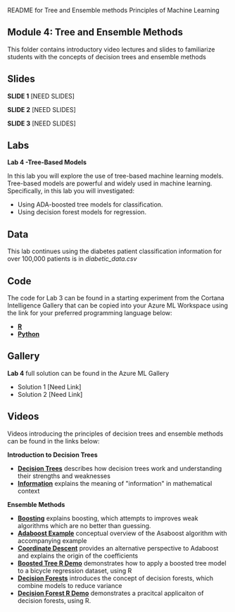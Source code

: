 README for Tree and Ensemble methods
 Principles of Machine Learning 
## Module 4: Tree and Ensemble Methods

This folder contains introductory video lectures and slides to familiarize students with the concepts of decision trees and ensemble methods

## Slides  

**SLIDE 1**  [NEED SLIDES]

**SLIDE 2**  [NEED SLIDES]

**SLIDE 3**  [NEED SLIDES]

## Labs

**Lab 4 -Tree-Based Models** 

In this lab you will explore the use of tree-based machine learning models. Tree-based models are
powerful and widely used in machine learning. Specifically, in this lab you will investigated:
- Using ADA-boosted tree models for classification.
- Using decision forest models for regression.


## Data

This lab continues using the diabetes patient classification information for over 100,000 patients is in *diabetic_data.csv*

## Code

The code for Lab 3 can be found in a starting experiment from the Cortana Intelligence Gallery that can be copied into your Azure ML Workspace using the link for your preferred programming language below:

- **[R](https://aka.ms/edx-dat203.2x-lab4-class-r)**
- **[Python](https://aka.ms/edx-dat203.2x-lab4-class-py)**

## Gallery

**Lab 4** full solution can be found in the Azure ML Gallery

- Solution 1 [Need Link]
- Solution 2 [Need Link]

## Videos  

Videos introducing the principles of decision trees and ensemble methods can be found in the links below:

**Introduction to Decision Trees**

- **[Decision Trees](https://youtu.be/XOl702kPWcw)** describes how decision trees work and understanding their strengths and weaknesses
- **[Information](https://youtu.be/GQibJ7_AIrY)** explains the meaning of "information" in mathematical context

**Ensemble Methods**

- **[Boosting](https://youtu.be/VzdDaPfXz_M)** explains boosting, which attempts to improves weak algorithms which are no better than guessing.
- **[Adaboost Example](https://youtu.be/tJl3fUWvisk)** conceptual overview of the Asaboost algorithm with accompanying example
- **[Coordinate Descent](https://youtu.be/_c1fubz5Drw)** provides an alternative perspective to Adaboost and explains the origin of the coefficients
- **[Boosted Tree R Demo](https://youtu.be/cx7OMd5rAKg)** demonstrates how to apply a boosted tree model to a bicycle regression dataset, using R
- **[Decision Forests](https://youtu.be/PRQnyggMOAw)** introduces the concept of decision forests, which combine models to reduce variance
- **[Decision Forest R Demo](https://youtu.be/PWDX84TBCf8)** demonstrates a pracitcal applicaiton of decision forests, using R. 


